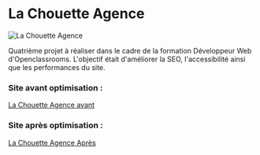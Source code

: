 # La Chouette Agence 

![La Chouette Agence](https://thomasrousseau1.github.io/ThomasRousseau_4_25052021/img/logo.png)

Quatrième projet à réaliser dans le cadre de la formation Développeur Web d'Openclassrooms. L'objectif était d'améliorer la SEO, l'accessibilité ainsi que les performances du site. 

### Site avant optimisation : 
[La Chouette Agence avant](https://lucbourrat.github.io/DW-P4-website/)

### Site après optimisation : 
[La Chouette Agence Après](https://thomasrousseau1.github.io/ThomasRousseau_4_25052021/)

